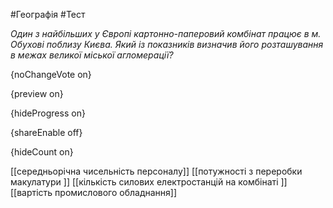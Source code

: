 #Географія #Тест

*Один з найбільших у Європі картонно-паперовий комбінат працює в м. Обухові поблизу Києва. Який із показників визначив його розташування в межах великої міської агломерації?*

{noChangeVote on}

{preview on}

{hideProgress on}

{shareEnable off}

{hideCount on}

[[середньорічна чисельність персоналу]]
[[потужності з переробки макулатури ]]
[[кількість силових електростанцій на комбінаті ]]
[[вартість промислового обладнання]]
